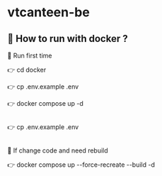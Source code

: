 # vtcanteen-be

## 🚀 How to run with docker ?

🎉 Run first time

👉 cd docker

👉 cp .env.example .env

👉 docker compose up -d

##

👉 cp .env.example .env

##

🎉 If change code and need rebuild

👉 docker compose up --force-recreate --build -d
